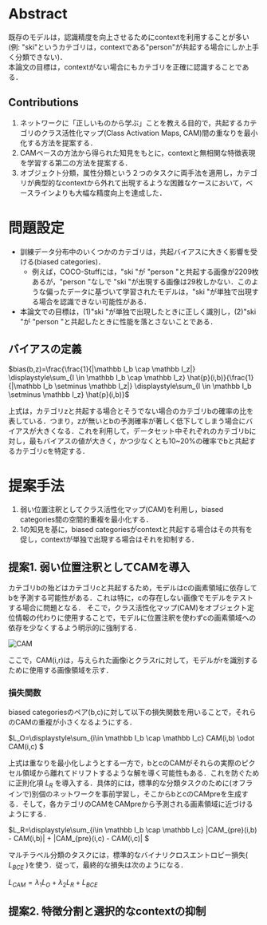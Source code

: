 # Abstract
既存のモデルは，認識精度を向上させるためにcontextを利用することが多い(例: "ski"というカテゴリは，contextである"person"が共起する場合にしか上手く分類できない)．  
本論文の目標は，contextがない場合にもカテゴリを正確に認識することである．

## Contributions
1. ネットワークに「正しいものから学ぶ」ことを教える目的で，共起するカテゴリのクラス活性化マップ(Class Activation Maps, CAM)間の重なりを最小化する方法を提案する．  
1. CAMベースの方法から得られた知見をもとに，contextと無相関な特徴表現を学習する第二の方法を提案する．  
1. オブジェクト分類，属性分類という２つのタスクに両手法を適用し，カテゴリが典型的なcontextから外れて出現するような困難なケースにおいて，ベースラインよりも大幅な精度向上を達成した．

# 問題設定
 - 訓練データ分布中のいくつかのカテゴリは，共起バイアスに大きく影響を受ける(biased categories)．  
   - 例えば，COCO-Stuffには，"ski "が "person "と共起する画像が2209枚あるが，"person "なしで "ski "が出現する画像は29枚しかない．このような偏ったデータに基づいて学習されたモデルは，"ski "が単独で出現する場合を認識できない可能性がある． 
 - 本論文での目標は，(1)"ski "が単独で出現したときに正しく識別し，(2)"ski "が "person "と共起したときに性能を落とさないことである．

## バイアスの定義
 $bias(b,z)=\frac{\frac{1}{|\mathbb I_b \cap \mathbb I_z|} \displaystyle\sum_{I \in \mathbb I_b	\cap \mathbb I_z} \hat{p}(i,b)}{\frac{1}{|\mathbb I_b \setminus \mathbb I_z|} \displaystyle\sum_{I \in \mathbb I_b	\setminus \mathbb I_z} \hat{p}(i,b)}$

上式は，カテゴリzと共起する場合とそうでない場合のカテゴリbの確率の比を表している．つまり，zが無いとbの予測確率が著しく低下してしまう場合にバイアスが大きくなる．これを利用して，データセット中それぞれのカテゴリbに対し，最もバイアスの値が大きく，かつ少なくとも10~20%の確率でbと共起するカテゴリcを特定する．

# 提案手法
1. 弱い位置注釈としてクラス活性化マップ(CAM)を利用し，biased categories間の空間的重複を最小化する．
2. 1の知見を基に，biased categoriesがcontextと共起する場合はその共有を促し，contextが単独で出現する場合はそれを抑制する．

## 提案1. 弱い位置注釈としてCAMを導入
カテゴリbの殆どはカテゴリcと共起するため，モデルはcの画素領域に依存してbを予測する可能性がある．これは特に，cの存在しない画像でモデルをテストする場合に問題となる．
そこで，クラス活性化マップ(CAM)をオブジェクト定位情報の代わりに使用することで，モデルに位置注釈を使わずcの画素領域への依存を少なくするよう明示的に強制する．  

![CAM](https://ar5iv.labs.arxiv.org/html/2001.03152/assets/x3.png)  

ここで，CAM(i,r)は，与えられた画像iとクラスrに対して，モデルがrを識別するために使用する画像領域を示す．  

### 損失関数  
biased categoriesのペア(b,c)に対して以下の損失関数を用いることで，それらのCAMの重複が小さくなるようにする．  

$L_O=\displaystyle\sum_{i\in \mathbb I_b	\cap \mathbb I_c} CAM(i,b) \odot CAM(i,c) $  

上式は重なりを最小化しようとする一方で，bとcのCAMがそれらの実際のピクセル領域から離れてドリフトするような解を導く可能性もある．これを防ぐために正則化項 $L_R$ を導入する．具体的には，標準的な分類タスクのために(オフラインで)別個のネットワークを事前学習し，そこからbとcのCAMpreを生成する．そして，各カテゴリのCAMをCAMpreから予測される画素領域に近づけるようにする．  

$L_R=\displaystyle\sum_{i\in \mathbb I_b	\cap \mathbb I_c} |CAM_{pre}(i,b) - CAM(i,b)| + |CAM_{pre}(i,c) - CAM(i,c)| $  

マルチラベル分類のタスクには，標準的なバイナリクロスエントロピー損失( $L_{BCE}$ )を使う．従って，最終的な損失は次のようになる．  

$L_{CAM}=\lambda_1 L_O + \lambda_2 L_R + L_{BCE}$

## 提案2. 特徴分割と選択的なcontextの抑制

